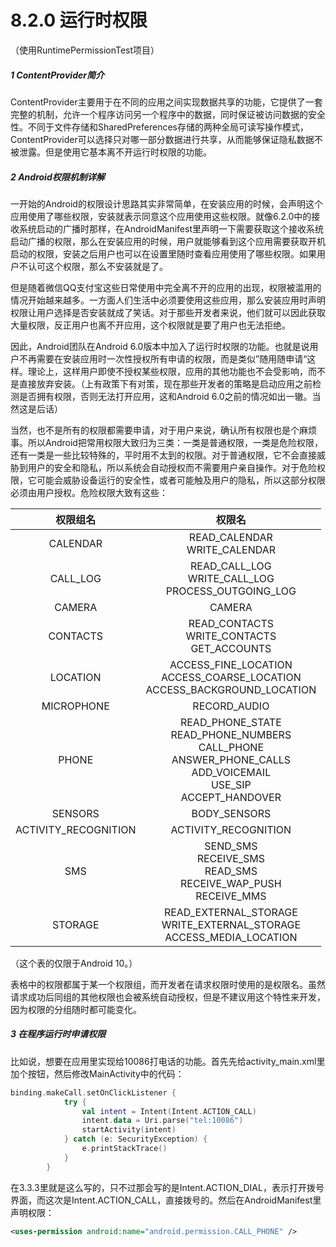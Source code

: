 # 8.2.0 运行时权限

（使用RuntimePermissionTest项目）

##### 1 ContentProvider简介

ContentProvider主要用于在不同的应用之间实现数据共享的功能，它提供了一套完整的机制，允许一个程序访问另一个程序中的数据，同时保证被访问数据的安全性。不同于文件存储和SharedPreferences存储的两种全局可读写操作模式，ContentProvider可以选择只对哪一部分数据进行共享，从而能够保证隐私数据不被泄露。但是使用它基本离不开运行时权限的功能。

##### 2 Android权限机制详解

一开始的Android的权限设计思路其实非常简单，在安装应用的时候，会声明这个应用使用了哪些权限，安装就表示同意这个应用使用这些权限。就像6.2.0中的接收系统启动的广播时那样，在AndroidManifest里声明一下需要获取这个接收系统启动广播的权限，那么在安装应用的时候，用户就能够看到这个应用需要获取开机启动的权限，安装之后用户也可以在设置里随时查看应用使用了哪些权限。如果用户不认可这个权限，那么不安装就是了。

但是随着微信QQ支付宝这些日常使用中完全离不开的应用的出现，权限被滥用的情况开始越来越多。一方面人们生活中必须要使用这些应用，那么安装应用时声明权限让用户选择是否安装就成了笑话。对于那些开发者来说，他们就可以因此获取大量权限，反正用户也离不开应用，这个权限就是要了用户也无法拒绝。

因此，Android团队在Android 6.0版本中加入了运行时权限的功能。也就是说用户不再需要在安装应用时一次性授权所有申请的权限，而是类似”随用随申请“这样。理论上，这样用户即使不授权某些权限，应用的其他功能也不会受影响，而不是直接放弃安装。（上有政策下有对策，现在那些开发者的策略是启动应用之前检测是否拥有权限，否则无法打开应用，这和Android 6.0之前的情况如出一辙。当然这是后话）

当然，也不是所有的权限都需要申请，对于用户来说，确认所有权限也是个麻烦事。所以Android把常用权限大致归为三类：一类是普通权限，一类是危险权限，还有一类是一些比较特殊的，平时用不太到的权限。对于普通权限，它不会直接威胁到用户的安全和隐私，所以系统会自动授权而不需要用户亲自操作。对于危险权限，它可能会威胁设备运行的安全性，或者可能触及用户的隐私，所以这部分权限必须由用户授权。危险权限大致有这些：

|       权限组名       |                                                                权限名                                                                |
| :------------------: | :-----------------------------------------------------------------------------------------------------------------------------------: |
|       CALENDAR       |                                                   READ_CALENDAR<br />WRITE_CALENDAR                                                   |
|       CALL_LOG       |                                      READ_CALL_LOG<br />WRITE_CALL_LOG<br />PROCESS_OUTGOING_LOG                                      |
|        CAMERA        |                                                                CAMERA                                                                |
|       CONTACTS       |                                          READ_CONTACTS<br />WRITE_CONTACTS<br />GET_ACCOUNTS                                          |
|       LOCATION       |                           ACCESS_FINE_LOCATION<br />ACCESS_COARSE_LOCATION<br />ACCESS_BACKGROUND_LOCATION                           |
|      MICROPHONE      |                                                             RECORD_AUDIO                                                             |
|        PHONE        | READ_PHONE_STATE<br />READ_PHONE_NUMBERS<br />CALL_PHONE<br />ANSWER_PHONE_CALLS<br />ADD_VOICEMAIL<br />USE_SIP<br />ACCEPT_HANDOVER |
|       SENSORS       |                                                             BODY_SENSORS                                                             |
| ACTIVITY_RECOGNITION |                                                         ACTIVITY_RECOGNITION                                                         |
|         SMS         |                            SEND_SMS<br />RECEIVE_SMS<br />READ_SMS<br />RECEIVE_WAP_PUSH<br />RECEIVE_MMS                            |
|       STORAGE       |                             READ_EXTERNAL_STORAGE<br />WRITE_EXTERNAL_STORAGE<br />ACCESS_MEDIA_LOCATION                             |

（这个表的仅限于Android 10。）

表格中的权限都属于某一个权限组，而开发者在请求权限时使用的是权限名。虽然请求成功后同组的其他权限也会被系统自动授权，但是不建议用这个特性来开发，因为权限的分组随时都可能变化。

##### 3 在程序运行时申请权限

比如说，想要在应用里实现给10086打电话的功能。首先先给activity_main.xml里加个按钮，然后修改MainActivity中的代码：

```kotlin
binding.makeCall.setOnClickListener { 
            try {
                val intent = Intent(Intent.ACTION_CALL)
                intent.data = Uri.parse("tel:10086")
                startActivity(intent)
            } catch (e: SecurityException) {
                e.printStackTrace()
            }
        }
```

在3.3.3里就是这么写的，只不过那会写的是Intent.ACTION_DIAL，表示打开拨号界面，而这次是Intent.ACTION_CALL，直接拨号的。然后在AndroidManifest里声明权限：

```xml
<uses-permission android:name="android.permission.CALL_PHONE" />
```
